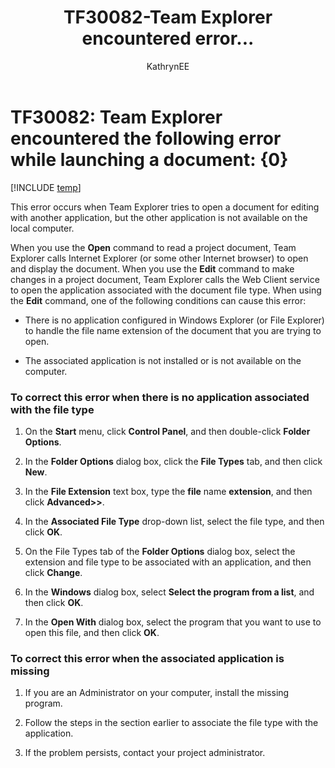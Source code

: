 ﻿---
title: TF30082-Team Explorer encountered error... 
description: Occurs when Team Explorer tries to open a document for editing with another application.
titleSuffix: Azure DevOps & TFS
ms.technology: devops-agile
ms.assetid: 99ee70ef-3389-4f78-a600-3772b70c0022
ms.author: kaelli
author: KathrynEE
ms.topic: Troubleshooting
ms.date: 10/23/2017
---

# TF30082: Team Explorer encountered the following error while launching a document: {0}

[!INCLUDE [temp](../../includes/version-vsts-tfs-all-versions.md)]

This error occurs when Team Explorer tries to open a document for editing with another application, but the other application is not available on the local computer.

When you use the **Open** command to read a project document, Team Explorer calls Internet Explorer (or some other Internet browser) to open and display the document. When you use the **Edit** command to make changes in a project document, Team Explorer calls the Web Client service to open the application associated with the document file type. When using the **Edit** command, one of the following conditions can cause this error:

- There is no application configured in Windows Explorer (or File Explorer) to handle the file name extension of the document that you are trying to open.

- The associated application is not installed or is not available on the computer.

### To correct this error when there is no application associated with the file type

1.  On the **Start** menu, click **Control Panel**, and then double-click **Folder Options**.

2.  In the **Folder Options** dialog box, click the **File Types** tab, and then click **New**.

3.  In the **File Extension** text box, type the **file** name **extension**, and then click **Advanced>>**.

4.  In the **Associated File Type** drop-down list, select the file type, and then click **OK**.

5.  On the File Types tab of the **Folder Options** dialog box, select the extension and file type to be associated with an application, and then click **Change**.

6.  In the **Windows** dialog box, select **Select the program from a list**, and then click **OK**.

7.  In the **Open With** dialog box, select the program that you want to use to open this file, and then click **OK**.

### To correct this error when the associated application is missing

1.  If you are an Administrator on your computer, install the missing program.

2.  Follow the steps in the section earlier to associate the file type with the application.

3.  If the problem persists, contact your project administrator.
